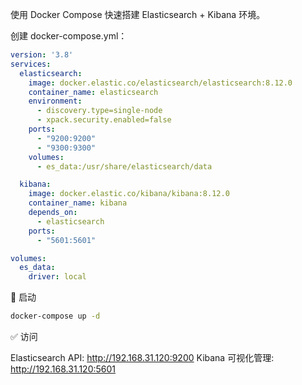使用 Docker Compose 快速搭建 Elasticsearch + Kibana 环境。

创建 docker-compose.yml：
``` yaml
version: '3.8'
services:
  elasticsearch:
    image: docker.elastic.co/elasticsearch/elasticsearch:8.12.0
    container_name: elasticsearch
    environment:
      - discovery.type=single-node
      - xpack.security.enabled=false
    ports:
      - "9200:9200"
      - "9300:9300"
    volumes:
      - es_data:/usr/share/elasticsearch/data

  kibana:
    image: docker.elastic.co/kibana/kibana:8.12.0
    container_name: kibana
    depends_on:
      - elasticsearch
    ports:
      - "5601:5601"

volumes:
  es_data:
    driver: local
```

🚀 启动

``` bash
docker-compose up -d
```

✅ 访问

Elasticsearch API: http://192.168.31.120:9200
Kibana 可视化管理: http://192.168.31.120:5601